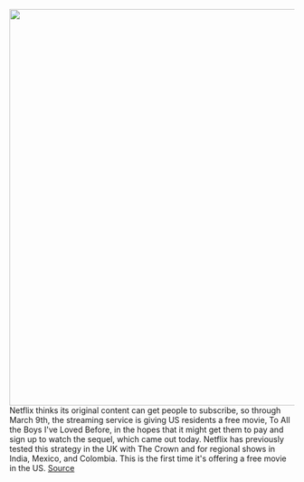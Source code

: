 <img src='https://cdn.vox-cdn.com/thumbor/mP5zNj4mA36om09aQPMluRs-fN4=/0x0:3600x2400/1200x800/filters:focal(1512x912:2088x1488)/cdn.vox-cdn.com/uploads/chorus_image/image/66300263/TATB2_Unit_00073R.0.jpg' width='700px' /><br/>
Netflix thinks its original content can get people to subscribe, so through March 9th, the streaming service is giving US residents a free movie, To All the Boys I've Loved Before, in the hopes that it might get them to pay and sign up to watch the sequel, which came out today. Netflix has previously tested this strategy in the UK with The Crown and for regional shows in India, Mexico, and Colombia. This is the first time it's offering a free movie in the US.
<a href='https://www.theverge.com/2020/2/12/21134580/netflix-to-all-the-boys-ive-loved-before-release-stream-subscriber'> Source <a/>